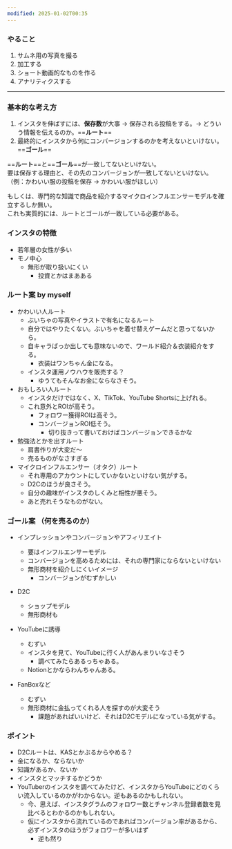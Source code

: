 ```yaml
---
modified: 2025-01-02T00:35
---
```

  

### やること

1. サムネ用の写真を撮る
2. 加工する
3. ショート動画的なものを作る
4. アナリティクスする

  

  

---

### 基本的な考え方

1. インスタを伸ばすには、**保存数**が大事 → 保存される投稿をする。→ どういう情報を伝えるのか。==**ルート**==
2. 最終的にインスタから何にコンバージョンするのかを考えないといけない。==**ゴール**==

  

==**ルート**==と==**ゴール**==が一致してないといけない。  
要は保存する理由と、その先のコンバージョンが一致してないといけない。  
（例：かわいい服の投稿を保存 → かわいい服がほしい）  

もしくは、専門的な知識で商品を紹介するマイクロインフルエンサーモデルを確立するしか無い。  
これも実質的には、ルートとゴールが一致している必要がある。  

  

### インスタの特徴

- 若年層の女性が多い
- モノ中心
    - 無形が取り扱いにくい
        - 投資とかはまあある

  

### ルート案 by myself

- かわいい人ルート
    - ぶいちゃの写真やイラストで有名になるルート
    - 自分ではやりたくない。ぶいちゃを着せ替えゲームだと思ってないから。
    - 自キャラばっか出しても意味ないので、ワールド紹介＆衣装紹介をする。
        - 衣装はワンちゃん金になる。
    - インスタ運用ノウハウを販売する？
        - ゆうてもそんなお金にならなさそう。
- おもしろい人ルート
    - インスタだけではなく、X、TikTok、YouTube Shortsに上げれる。
    - これ意外とROIが高そう。
        - フォロワー獲得ROIは高そう。
        - コンバージョンROI低そう。
            - 切り抜きって書いておけばコンバージョンできるかな
- 勉強法とかを出すルート
    - 肩書作りが大変だ～
    - 売るものがなさすぎる
- マイクロインフルエンサー（オタク）ルート
    - それ専用のアカウントにしていかないといけない気がする。
    - D2Cのほうが良さそう。
    - 自分の趣味がインスタのしくみと相性が悪そう。
    - あと売れそうなものがない。

  

### ゴール案 （何を売るのか）

- インプレッションやコンバージョンやアフィリエイト
    - 要はインフルエンサーモデル
    - コンバージョンを高めるためには、それの専門家にならないといけない
    - 無形商材を紹介しにくいイメージ
        - コンバージョンがむずかしい
- D2C
    - ショップモデル
    - 無形商材も
    
- YouTubeに誘導
    - むずい
    - インスタを見て、YouTubeに行く人があんまりいなさそう
        - 調べてみたらあるっちゃある。
    - Notionとかならわんちゃんある。
- FanBoxなど
    - むずい
    - 無形商材に金払ってくれる人を探すのが大変そう
        - 課題があればいいけど、それはD2Cモデルになっている気がする。

  

### ポイント

- D2Cルートは、KASとかぶるからやめる？
- 金になるか、ならないか
- 知識があるか、ないか
- インスタとマッチするかどうか
- YouTuberのインスタを調べてみたけど、インスタからYouTubeにどのくらい流入しているのかがわからない。逆もあるのかもしれない。
    - 今、思えば、インスタグラムのフォロワー数とチャンネル登録者数を見比べるとわかるのかもしれない。
    - 仮にインスタから流れているのであればコンバージョン率があるから、必ずインスタのほうがフォロワーが多いはず
        - 逆も然り